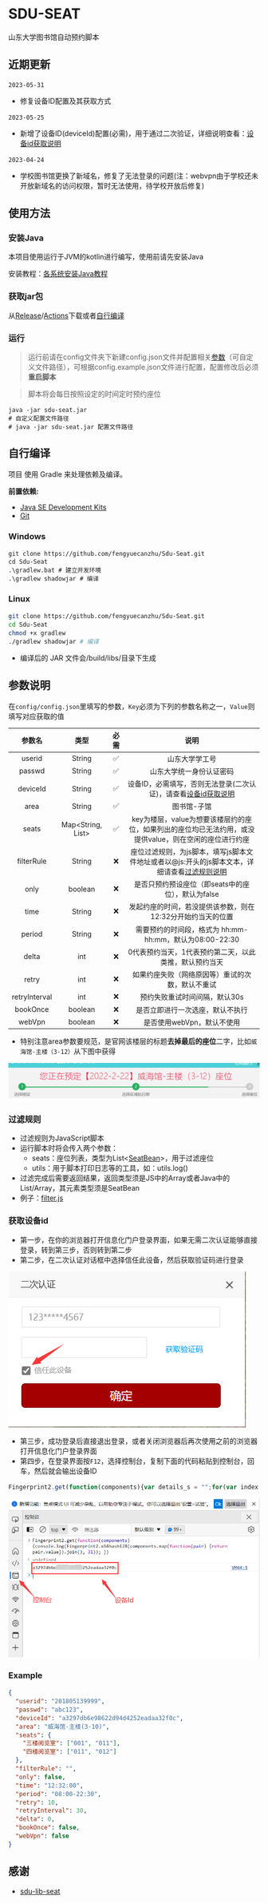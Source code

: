 # SDU-SEAT

山东大学图书馆自动预约脚本

## 近期更新
``2023-05-31``
* 修复设备ID配置及其获取方式

``2023-05-25``

* 新增了设备ID(deviceId)配置(必需)，用于通过二次验证，详细说明查看：[设备id获取说明](#获取设备id)

``2023-04-24``

* 学校图书馆更换了新域名，修复了无法登录的问题(注：webvpn由于学校还未开放新域名的访问权限，暂时无法使用，待学校开放后修复)

## 使用方法

### 安装Java

本项目使用运行于JVM的kotlin进行编写，使用前请先安装Java

安装教程：[各系统安装Java教程](https://cloud.tencent.com/developer/article/1957454)

### 获取jar包

从[Release](https://github.com/fengyuecanzhu/Sdu-Seat/releases/latest)/[Actions](https://github.com/fengyuecanzhu/Sdu-Seat/actions/workflows/build.yml)下载或者[自行编译](#自行编译)

### 运行

> 运行前请在config文件夹下新建config.json文件并配置相关[参数](#参数说明)（可自定义文件路径），可根据config.example.json文件进行配置，配置修改后必须**重启脚本**

> 脚本将会每日按照设定的时间定时预约座位

```shell
java -jar sdu-seat.jar
# 自定义配置文件路径
# java -jar sdu-seat.jar 配置文件路径
```

## 自行编译

项目 使用 Gradle 来处理依赖及编译。

**前置依赖:**

- [Java SE Development Kits](https://www.oracle.com/java/technologies/downloads/)
- [Git](https://git-scm.com/downloads)

### Windows

```shell
git clone https://github.com/fengyuecanzhu/Sdu-Seat.git
cd Sdu-Seat
.\gradlew.bat # 建立开发环境
.\gradlew shadowjar # 编译
```

### Linux

```bash
git clone https://github.com/fengyuecanzhu/Sdu-Seat.git
cd Sdu-Seat
chmod +x gradlew
./gradlew shadowjar # 编译
```

* 编译后的 JAR 文件会/build/libs/目录下生成

## 参数说明

在`config/config.json`里填写的参数，`Key`必须为下列的参数名称之一，`Value`则填写对应获取的值

|      参数名      |   类型    |  必需   |                              说明                              |
|:-------------:| :-------: |:-----:|:------------------------------------------------------------:|
|    userid     |   String  |  ✅  |                           山东大学学工号                            |
|    passwd     |   String  | ✅  |                         山东大学统一身份认证密码                         |
|   deviceId    |   String  | ✅  |                  设备ID，必需填写，否则无法登录(二次认证)，请查看[设备id获取说明](#获取设备id)                  |
|     area      |   String  | ✅  |                            图书馆-子馆                            |
|     seats     | Map<String, List<String>> | ✅  |  key为楼层，value为想要该楼层约的座位，如果列出的座位均已无法约用，或没提供value，则在空闲的座位进行约座  |
|  filterRule   | String | ❌ | 座位过滤规则，为js脚本，填写js脚本文件地址或者以@js:开头的js脚本文本，详细请查看[过滤规则说明](#过滤规则) |
|     only      | boolean | ❌ |                是否只预约预设座位（即seats中的座位），默认为false                |
|     time      |    String    | ❌ |               发起约座的时间，若没提供该参数，则在12:32分开始约当天的位置               |
|    period     | String | ❌ |           需要预约的时间段，格式为 hh:mm-hh:mm，默认为08:00-22:30            |
|     delta     |    int    | ❌ |                 0代表预约当天，1代表预约第二天，以此类推，默认预约当天                 |
|     retry     |    int    | ❌ |                   如果约座失败（网络原因等）重试的次数，默认不重试                   |
| retryInterval | int | ❌ |                       预约失败重试时间间隔，默认30s                       |
|   bookOnce    |  boolean  | ❌ |                       是否立即进行一次选座，默认不执行                       |
|    webVpn     | boolean | ❌ |                       是否使用webVpn，默认不使用                       |

- 特别注意area参数要规范，是官网该楼层的标题**去掉最后的座位**二字，比如`威海馆-主楼（3-12）`从下图中获得

![威海馆-主楼（3-12）](img/img.png)

### 过滤规则

* 过滤规则为JavaScript脚本
* 运行脚本时将会传入两个参数：
    - seats：座位列表，类型为List<[SeatBean](./src/main/kotlin/me/fycz/sduseat/bean/SeatBean.kt)>，用于过滤座位
    - utils：用于脚本打印日志等的工具，如：utils.log()
* 过滤完成后需要返回结果，返回类型须是JS中的Array或者Java中的List/Array，其元素类型须是SeatBean
* 例子：[filter.js](./filter.js)

### 获取设备id

* 第一步，在你的浏览器打开信息化门户登录界面，如果无需二次认证能够直接登录，转到第三步，否则转到第二步
* 第二步，在二次认证对话框中选择信任此设备，然后获取验证码进行登录

![](./img/verify.png)

* 第三步，成功登录后直接退出登录，或者关闭浏览器后再次使用之前的浏览器打开信息化门户登录界面
* 第四步，在登录界面按`F12`，选择控制台，复制下面的代码粘贴到控制台，回车，然后就会输出设备ID

```js
Fingerprint2.get(function(components){var details_s = "";for(var index in components){var obj = components[index];if(obj.key=='deviceMemory'||obj.key=='screenResolution'||obj.key=='availableScreenResolution'){continue;};var line = obj.key+" = "+String(obj.value).substr(0, 100);details_s+=line+"\n";};console.log(Fingerprint2.x64hash128(details_s,31));})
```

![](./img/deviceId.png)

### Example

```json
{
  "userid": "201805139999",
  "passwd": "abc123",
  "deviceId": "a3297db6e98622d94d4252eadaa32f0c",
  "area": "威海馆-主楼(3-10)",
  "seats": {
    "三楼阅览室": ["001", "011"],
    "四楼阅览室": ["011", "012"]
  },
  "filterRule": "",
  "only": false,
  "time": "12:32:00",
  "period": "08:00-22:30",
  "retry": 10,
  "retryInterval": 30,
  "delta": 0,
  "bookOnce": false,
  "webVpn": false
}
```

## 感谢

* [sdu-lib-seat](https://github.com/PTYin/sdu-lib-seat)
